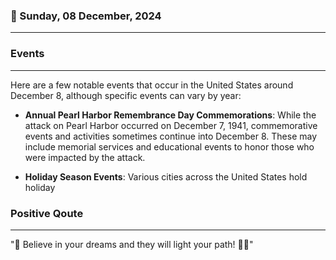 ### 📅 Sunday, 08 December, 2024
------
### Events
------
Here are a few notable events that occur in the United States around December 8, although specific events can vary by year:

- **Annual Pearl Harbor Remembrance Day Commemorations**: While the attack on Pearl Harbor occurred on December 7, 1941, commemorative events and activities sometimes continue into December 8. These may include memorial services and educational events to honor those who were impacted by the attack.
  
- **Holiday Season Events**: Various cities across the United States hold holiday
### Positive Qoute
------
"🌟 Believe in your dreams and they will light your path! 🚀✨"
